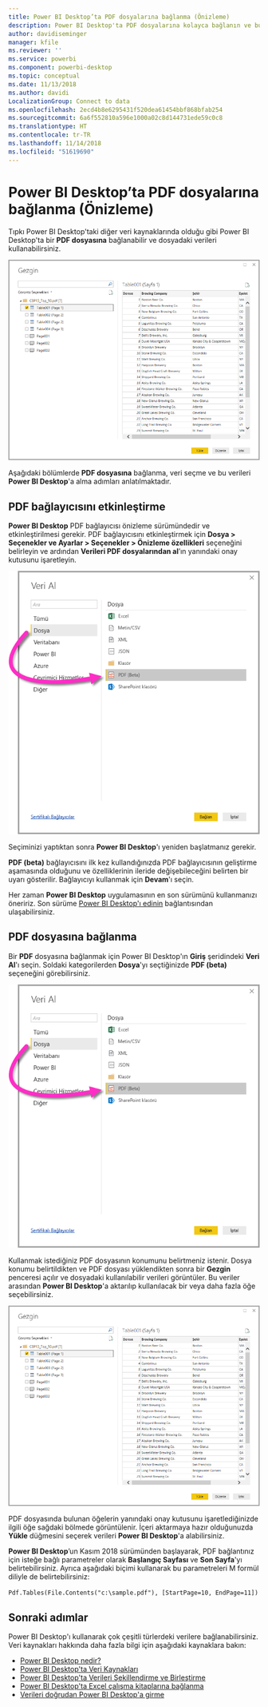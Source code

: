 ```yaml
---
title: Power BI Desktop’ta PDF dosyalarına bağlanma (Önizleme)
description: Power BI Desktop'ta PDF dosyalarına kolayca bağlanın ve bu dosyaları kullanın
author: davidiseminger
manager: kfile
ms.reviewer: ''
ms.service: powerbi
ms.component: powerbi-desktop
ms.topic: conceptual
ms.date: 11/13/2018
ms.author: davidi
LocalizationGroup: Connect to data
ms.openlocfilehash: 2ecd4b8e6295431f520dea61454bbf868bfab254
ms.sourcegitcommit: 6a6f552810a596e1000a02c8d144731ede59c0c8
ms.translationtype: HT
ms.contentlocale: tr-TR
ms.lasthandoff: 11/14/2018
ms.locfileid: "51619690"
---
```

# <a name="connect-to-a-pdf-file-in-power-bi-desktop-preview"></a>Power BI Desktop’ta PDF dosyalarına bağlanma (Önizleme)
Tıpkı Power BI Desktop'taki diğer veri kaynaklarında olduğu gibi Power BI Desktop'ta bir **PDF dosyasına** bağlanabilir ve dosyadaki verileri kullanabilirsiniz.

![PDF dosyalarındaki verilere bağlanma](media/desktop-connect-pdf/connect-pdf_04.png)

Aşağıdaki bölümlerde **PDF dosyasına** bağlanma, veri seçme ve bu verileri **Power BI Desktop**'a alma adımları anlatılmaktadır.

## <a name="enable-the-pdf-connector"></a>PDF bağlayıcısını etkinleştirme
**Power BI Desktop** PDF bağlayıcısı önizleme sürümündedir ve etkinleştirilmesi gerekir. PDF bağlayıcısını etkinleştirmek için **Dosya > Seçenekler ve Ayarlar > Seçenekler > Önizleme özellikleri** seçeneğini belirleyin ve ardından **Verileri PDF dosyalarından al**’ın yanındaki onay kutusunu işaretleyin. 

![Seçenekler > Önizleme özellikleri sayfasından PDF bağlayıcısını etkinleştirme](media/desktop-connect-pdf/connect-pdf_01.png)

Seçiminizi yaptıktan sonra **Power BI Desktop**'ı yeniden başlatmanız gerekir.

**PDF (beta)** bağlayıcısını ilk kez kullandığınızda PDF bağlayıcısının geliştirme aşamasında olduğunu ve özelliklerinin ileride değişebileceğini belirten bir uyarı gösterilir. Bağlayıcıyı kullanmak için **Devam**'ı seçin.

Her zaman **Power BI Desktop** uygulamasının en son sürümünü kullanmanızı öneririz. Son sürüme [Power BI Desktop'ı edinin](desktop-get-the-desktop.md) bağlantısından ulaşabilirsiniz. 

## <a name="connect-to-a-pdf-file"></a>PDF dosyasına bağlanma
Bir **PDF** dosyasına bağlanmak için Power BI Desktop'ın **Giriş** şeridindeki **Veri Al**'ı seçin. Soldaki kategorilerden **Dosya**'yı seçtiğinizde **PDF (beta)** seçeneğini görebilirsiniz.

![Veri Al menüsünden PDF'i seçme](media/desktop-connect-pdf/connect-pdf_01.png)

Kullanmak istediğiniz PDF dosyasının konumunu belirtmeniz istenir. Dosya konumu belirtildikten ve PDF dosyası yüklendikten sonra bir **Gezgin** penceresi açılır ve dosyadaki kullanılabilir verileri görüntüler. Bu veriler arasından **Power BI Desktop**'a aktarılıp kullanılacak bir veya daha fazla öğe seçebilirsiniz.

![PDF dosyalarındaki verilere bağlanma](media/desktop-connect-pdf/connect-pdf_04.png)

PDF dosyasında bulunan öğelerin yanındaki onay kutusunu işaretlediğinizde ilgili öğe sağdaki bölmede görüntülenir. İçeri aktarmaya hazır olduğunuzda **Yükle** düğmesini seçerek verileri **Power BI Desktop**'a alabilirsiniz.

**Power BI Desktop**’un Kasım 2018 sürümünden başlayarak, PDF bağlantınız için isteğe bağlı parametreler olarak **Başlangıç Sayfası** ve **Son Sayfa**'yı belirtebilirsiniz. Ayrıca aşağıdaki biçimi kullanarak bu parametreleri M formül diliyle de belirtebilirsiniz:

`Pdf.Tables(File.Contents("c:\sample.pdf"), [StartPage=10, EndPage=11])`


## <a name="next-steps"></a>Sonraki adımlar
Power BI Desktop'ı kullanarak çok çeşitli türlerdeki verilere bağlanabilirsiniz. Veri kaynakları hakkında daha fazla bilgi için aşağıdaki kaynaklara bakın:

* [Power BI Desktop nedir?](desktop-what-is-desktop.md)
* [Power BI Desktop'ta Veri Kaynakları](desktop-data-sources.md)
* [Power BI Desktop'ta Verileri Şekillendirme ve Birleştirme](desktop-shape-and-combine-data.md)
* [Power BI Desktop'ta Excel çalışma kitaplarına bağlanma](desktop-connect-excel.md)   
* [Verileri doğrudan Power BI Desktop'a girme](desktop-enter-data-directly-into-desktop.md)   

